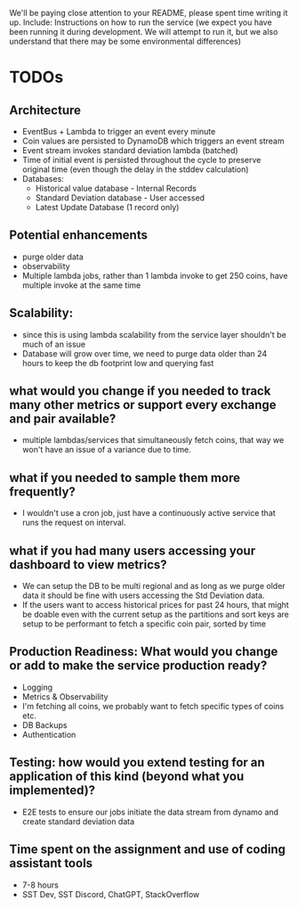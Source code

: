 We'll be paying close attention to your README, please spent time writing it up. Include:
Instructions on how to run the service (we expect you have been running it during development. We will attempt to run it, but we also understand that there may be some environmental differences)
# TODOs

## Architecture
  - EventBus + Lambda to trigger an event every minute
  - Coin values are persisted to DynamoDB which triggers an event stream
  - Event stream invokes standard deviation lambda (batched)
  - Time of initial event is persisted throughout the cycle to preserve original time (even though the delay in the stddev calculation)
  - Databases:
      - Historical value database - Internal Records
      - Standard Deviation database - User accessed
      - Latest Update Database (1 record only)
   

## Potential enhancements
  - purge older data
  - observability
  - Multiple lambda jobs, rather than 1 lambda invoke to get 250 coins, have multiple invoke at the same time
   
## Scalability:
  - since this is using lambda scalability from the service layer shouldn't be much of an issue
  - Database will grow over time, we need to purge data older than 24 hours to keep the db footprint low and querying fast


## what would you change if you needed to track many other metrics or support every exchange and pair available?
  - multiple lambdas/services that simultaneously fetch coins, that way we won't have an issue of a variance due to time.

## what if you needed to sample them more frequently?
  - I wouldn't use a cron job, just have a continuously active service that runs the request on interval.

## what if you had many users accessing your dashboard to view metrics?
  - We can setup the DB to be multi regional and as long as we purge older data it should be fine with users accessing the Std Deviation data.
  - If the users want to access historical prices for past 24 hours, that might be doable even with the current setup as the partitions and sort keys are setup to be performant to fetch a specific coin pair, sorted by time

## Production Readiness: What would you change or add to make the service production ready?
  - Logging
  - Metrics & Observability
  - I'm fetching all coins, we probably want to fetch specific types of coins etc.
  - DB Backups
  - Authentication

## Testing: how would you extend testing for an application of this kind (beyond what you implemented)?
  - E2E tests to ensure our jobs initiate the data stream from dynamo and create standard deviation data

## Time spent on the assignment and use of coding assistant tools
  - 7-8 hours
  - SST Dev, SST Discord, ChatGPT, StackOverflow
